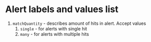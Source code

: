 # Alert labels and values list

1. `matchQuantity` - describes amount of hits in alert. Accept values
   1. `single` - for alerts with single hit
   2. `many` - for alerts with multiple hits
